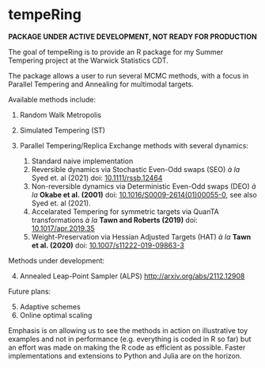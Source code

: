 
<!-- README.md is generated from README.Rmd. Please edit that file -->

# tempeRing

<!-- badges: start -->
<!-- badges: end -->

**PACKAGE UNDER ACTIVE DEVELOPMENT, NOT READY FOR PRODUCTION**

The goal of tempeRing is to provide an R package for my Summer Tempering
project at the Warwick Statistics CDT.

The package allows a user to run several MCMC methods, with a focus in
Parallel Tempering and Annealing for multimodal targets.

Available methods include:

1)  Random Walk Metropolis

2)  Simulated Tempering (ST)

3)  Parallel Tempering/Replica Exchange methods with several dynamics:

    1.  Standard naive implementation
    2.  Reversible dynamics via Stochastic Even-Odd swaps (SEO) *à la*
        Syed et. al (2021) doi: [10.1111/rssb.12464](10.1111/rssb.12464)
    3.  Non-reversible dynamics via Deterministic Even-Odd swaps (DEO)
        *à la* **Okabe et al. (2001)** doi:
        [10.1016/S0009-2614(01)00055-0](10.1016/S0009-2614(01)00055-0),
        see also Syed et. al (2021).  
    4.  Accelarated Tempering for symmetric targets via QuanTA
        transformations *à la* **Tawn and Roberts (2019)** doi:
        [10.1017/apr.2019.35](10.1017/apr.2019.35)
    5.  Weight-Preservation via Hessian Adjusted Targets (HAT) *à la*
        **Tawn et al. (2020)** doi:
        [10.1007/s11222-019-09863-3](10.1007/s11222-019-09863-3)

Methods under development:

4)  Annealed Leap-Point Sampler (ALPS) <http://arxiv.org/abs/2112.12908>

Future plans:

5)  Adaptive schemes
6)  Online optimal scaling

Emphasis is on allowing us to see the methods in action on illustrative
toy examples and not in performance (e.g. everything is coded in R so
far) but an effort was made on making the R code as efficient as
possible. Faster implementations and extensions to Python and Julia are
on the horizon.
